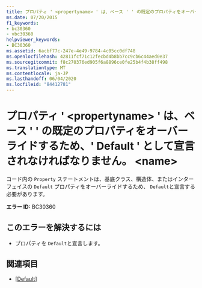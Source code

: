 ```yaml
---
title: プロパティ ' <propertyname> ' は、ベース ' ' の既定のプロパティをオーバーライドするため、' Default ' として宣言されなければなりません。 <name>
ms.date: 07/20/2015
f1_keywords:
- bc30360
- vbc30360
helpviewer_keywords:
- BC30360
ms.assetid: 6acbf77c-247e-4e49-9784-4c05cc0df748
ms.openlocfilehash: 42811fcf71c12fecbd4b8bb7cc9cb6c44aed0e37
ms.sourcegitcommit: f8c270376ed905f6a8896ce0fe25b4f4b38ff498
ms.translationtype: MT
ms.contentlocale: ja-JP
ms.lasthandoff: 06/04/2020
ms.locfileid: "84412781"
---
```

# <a name="property-propertyname-must-be-declared-default-because-it-overrides-a-default-property-on-the-base-name"></a>プロパティ ' \<propertyname> ' は、ベース ' ' の既定のプロパティをオーバーライドするため、' Default ' として宣言されなければなりません。 \<name>
コード内の `Property` ステートメントは、基底クラス、構造体、またはインターフェイスの `Default` プロパティをオーバーライドするため、 `Default`と宣言する必要があります。  
  
 **エラー ID:** BC30360  
  
## <a name="to-correct-this-error"></a>このエラーを解決するには  
  
- プロパティを `Default`と宣言します。  
  
## <a name="see-also"></a>関連項目

- [[Default]](../language-reference/modifiers/default.md)
